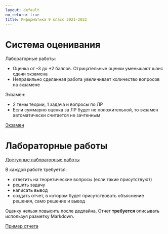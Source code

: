 ```yaml
---
layout: default
no_return: true
title: Информатика 9 класс 2021-2022
---
```

# Система оценивания

Лабораторные работы:

- Оценка от -3 до +2 баллов. Отрицательные оценки уменьшают шанс сдачи экзамена
- Неправильно сделанная работа увеличивает количество вопросов на экзамене

Экзамен: 

- 2 темы теории, 1 задача и вопросы по ЛР
- Если суммарно оценка за ЛР будет не положительной, то экзамен автоматически считается не зачтенным

<a class="btn-w" href="{{site.baseurl}}/exam-2">Экзамен</a> 

# Лабораторные работы

<a class="btn-w" href="{{site.baseurl}}/labs/">Доступные лабораторные работы</a>  

В каждой работе требуется:

- ответить на теоретические вопросы (если такие присутствуют)
- решить задачу 
- написать вывод
- создать отчет, в котором будет присутствовать объяснение решения, само решение и вывод

Оценку нельзя повысить после дедлайна. Отчет **требуется** описывать используя разметку Markdown.

<a class="btn-download" href="{{site.baseurl}}/resources/labs/report-example.md">Пример отчета</a>

[index]: {{site.baseurl}}/index